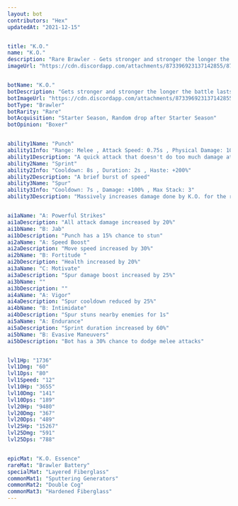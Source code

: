 ```yaml
---
layout: bot
contributors: "Hex"
updatedAt: "2021-12-15"


title: "K.O."
name: "K.O."
description: "Rare Brawler - Gets stronger and stronger the longer the battle lasts. K.O. can deliver a knockout blow"
imageUrl: "https://cdn.discordapp.com/attachments/873396923137142855/873397302184804372/KO.png"


botName: "K.O."
botDescription: "Gets stronger and stronger the longer the battle lasts. K.O. can deliver a knockout blow"
botImageUrl: "https://cdn.discordapp.com/attachments/873396923137142855/873397302184804372/KO.png"
botType: "Brawler"
botRarity: "Rare"
botAcquisition: "Starter Season, Random drop after Starter Season"
botOpinion: "Boxer"


ability1Name: "Punch"
ability1Info: "Range: Melee , Attack Speed: 0.75s , Physical Damage: 100%"
ability1Description: "A quick attack that doesn't do too much damage at first"
ability2Name: "Sprint"
ability2Info: "Cooldown: 8s , Duration: 2s , Haste: +200%"
ability2Description: "A brief burst of speed"
ability3Name: "Spur"
ability3Info: "Cooldown: 7s , Damage: +100% , Max Stack: 3"
ability3Description: "Massively increases damage done by K.O. for the rest of the battle"


ai1aName: "A: Powerful Strikes"
ai1aDescription: "All attack damage increased by 20%"
ai1bName: "B: Jab"
ai1bDescription: "Punch has a 15% chance to stun"
ai2aName: "A: Speed Boost"
ai2aDescription: "Move speed increased by 30%"
ai2bName: "B: Fortitude "
ai2bDescription: "Health increased by 20%"
ai3aName: "C: Motivate"
ai3aDescription: "Spur damage boost increased by 25%"
ai3bName: ""
ai3bDescription: ""
ai4aName: "A: Vigor"
ai4aDescription: "Spur cooldown reduced by 25%"
ai4bName: "B: Intimidate"
ai4bDescription: "Spur stuns nearby enemies for 1s"
ai5aName: "A: Endurance"
ai5aDescription: "Sprint duration increased by 60%"
ai5bName: "B: Evasive Maneuvers"
ai5bDescription: "Bot has a 30% chance to dodge melee attacks"


lvl1Hp: "1736"
lvl1Dmg: "60"
lvl1Dps: "80"
lvl1Speed: "12"
lvl10Hp: "3655"
lvl10Dmg: "141"
lvl10Dps: "189"
lvl20Hp: "9480"
lvl20Dmg: "367"
lvl20Dps: "489"
lvl25Hp: "15267"
lvl25Dmg: "591"
lvl25Dps: "788"


epicMat: "K.O. Essence"
rareMat: "Brawler Battery"
specialMat: "Layered Fiberglass"
commonMat1: "Sputtering Generators"
commonMat2: "Double Cog"
commonMat3: "Hardened Fiberglass"
---
```

